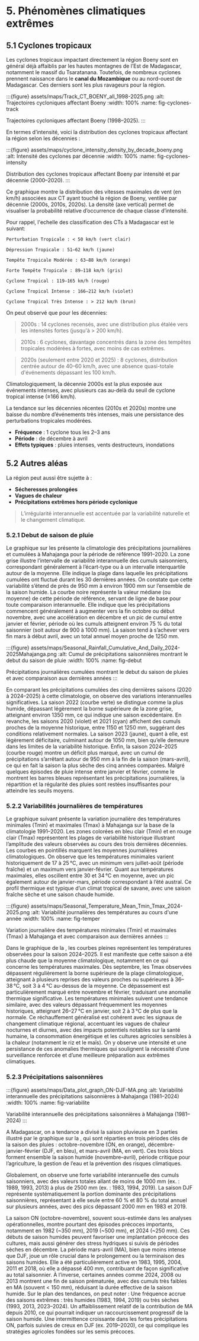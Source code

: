 # 5. Phénomènes climatiques extrêmes

## 5.1 Cyclones tropicaux

Les cyclones tropicaux impactant directement la région Boeny sont en général déjà affaiblis par les hautes montagnes de l’Est de Madagascar, notamment le massif du Tsaratanana. Toutefois, de nombreux cyclones prennent naissance dans le **canal du Mozambique** ou au nord-ouest de Madagascar. Ces derniers sont les plus ravageurs pour la région.

:::{figure} assets/maps/Track_CT_BOENY_all_1998-2025.png
:alt: Trajectoires cycloniques affectant Boeny
:width: 100%
:name: fig-cyclones-track

Trajectoires cycloniques affectant Boeny (1998–2025).
:::

En termes d’intensité, voici la distribution des cyclones tropicaux affectant la région selon les décennies :

:::{figure} assets/maps/cyclone_intensity_density_by_decade_boeny.png
:alt: Intensité des cyclones par décennie
:width: 100%
:name: fig-cyclones-intensity

Distribution des cyclones tropicaux affectant Boeny par intensité et par décennie (2000–2020).
:::

Ce graphique montre la distribution des vitesses maximales de vent (en km/h) associées aux CT ayant touché la région de Boeny, ventilée par décennie (2000s, 2010s, 2020s). La densité (axe vertical) permet de visualiser la probabilité relative d’occurrence de chaque classe d’intensité.

Pour rappel, l'echelle des classification des CTs à Madagascar est le suivant:

    Perturbation Tropicale : < 50 km/h (vert clair)

    Dépression Tropicale : 51–62 km/h (jaune)

    Tempête Tropicale Modérée : 63–88 km/h (orange)

    Forte Tempête Tropicale : 89–118 km/h (gris)

    Cyclone Tropical : 119–165 km/h (rouge)

    Cyclone Tropical Intense : 166–212 km/h (violet)

    Cyclone Tropical Très Intense : > 212 km/h (brun)


On peut observé que pour les décennies:
> 2000s : 14 cyclones recensés, avec une distribution plus étalée vers les intensités fortes (jusqu'à > 200 km/h).

> 2010s : 6 cyclones, davantage concentrés dans la zone des tempêtes tropicales modérées à fortes, avec moins de cas extrêmes.

> 2020s (seulement entre 2020 et 2025) : 8 cyclones, distribution centrée autour de 40–60 km/h, avec une absence quasi-totale d'événements dépassant les 100 km/h.


Climatologiquement, la décennie 2000s est la plus exposée aux événements intenses, avec plusieurs cas au-delà du seuil de cyclone tropical intense (≥166 km/h).

La tendance sur les décennies récentes (2010s et 2020s) montre une baisse du nombre d’événements très intenses, mais une persistance des perturbations tropicales modérées.


- **Fréquence** : 1 cyclone tous les 2–3 ans  
- **Période** : de décembre à avril  
- **Effets typiques** : pluies intenses, vents destructeurs, inondations

## 5.2 Autres aléas

La région peut aussi être sujette à :

- **Sécheresses prolongées**
- **Vagues de chaleur**
- **Précipitations extrêmes hors période cyclonique**

> L’irrégularité interannuelle est accentuée par la variabilité naturelle et le changement climatique.

### 5.2.1 Debut de saison de pluie


Le graphique sur les [](fig-debut) présente la climatologie des précipitations journalières et cumulées à Mahajanga pour la période de référence 1991–2020. La zone grise illustre l’intervalle de variabilité interannuelle des cumuls saisonniers, correspondant généralement à l’écart-type ou à un intervalle interquartile autour de la moyenne. Elle indique la plage dans laquelle les précipitations cumulées ont fluctué durant les 30 dernières années. On constate que cette variabilité s’étend de près de 950 mm à environ 1900 mm sur l’ensemble de la saison humide. La courbe noire représente la valeur médiane (ou moyenne) de cette période de référence, servant de ligne de base pour toute comparaison interannuelle. Elle indique que les précipitations commencent généralement à augmenter vers la fin octobre ou début novembre, avec une accélération en décembre et un pic de cumul entre janvier et février, période où les cumuls atteignent environ 75 % du total saisonnier (soit autour de 900 à 1000 mm). La saison tend à s’achever vers fin mars à début avril, avec un total annuel moyen proche de 1250 mm.

:::{figure} assets/maps/Seasonal_Rainfall_Cumulative_And_Daily_2024-2025Mahajanga.png
:alt: Cumul de précipitations saisonnières montrant le debut du saison de pluie
:width: 100%
:name: fig-debut

Précipitations journalières cumulées montrant le debut du saison de pluies et avec comparaison aux dernières années
:::

En comparant les précipitations cumulées des cinq dernières saisons (2020 à 2024–2025) à cette climatologie, on observe des variations interannuelles significatives. La saison 2022 (courbe verte) se distingue comme la plus humide, dépassant légèrement la borne supérieure de la zone grise, atteignant environ 1350 mm, ce qui indique une saison excédentaire. En revanche, les saisons 2020 (violet) et 2021 (cyan) affichent des cumuls proches de la moyenne historique, entre 1150 et 1250 mm, suggérant des conditions relativement normales. La saison 2023 (jaune), quant à elle, est légèrement déficitaire, culminant autour de 1050 mm, bien qu’elle demeure dans les limites de la variabilité historique. Enfin, la saison 2024–2025 (courbe rouge) montre un déficit plus marqué, avec un cumul de précipitations s’arrêtant autour de 950 mm à la fin de la saison (mars-avril), ce qui en fait la saison la plus sèche des cinq années comparées. Malgré quelques épisodes de pluie intense entre janvier et février, comme le montrent les barres bleues représentant les précipitations journalières, la répartition et la régularité des pluies sont restées insuffisantes pour atteindre les seuils moyens.

### 5.2.2 Variabilités journalières de températures

Le graphique suivant présente la variation journalière des températures minimales (Tmin) et maximales (Tmax) à Mahajanga sur la base de la climatologie 1991–2020. Les zones colorées en bleu clair (Tmin) et en rouge clair (Tmax) représentent les plages de variabilité historique illustrant l’amplitude des valeurs observées au cours des trois dernières décennies. Les courbes en pointillés marquent les moyennes journalières climatologiques. On observe que les températures minimales varient historiquement de 17 à 25 °C, avec un minimum vers juillet-août (période fraîche) et un maximum vers janvier-février. Quant aux températures maximales, elles oscillent entre 30 et 34 °C en moyenne, avec un pic également autour de janvier-mars, période correspondant à l’été austral. Ce profil thermique est typique d’un climat tropical de savane, avec une saison fraîche sèche et une saison chaude humide.

:::{figure} assets/maps/Seasonal_Temperature_Mean_Tmin_Tmax_2024-2025.png
:alt: Variabilité journalières des températures au cours d'une année
:width: 100%
:name: fig-temper

Variation journalière des températures minimales (Tmin) et maximales (Tmax) à Mahajanga et avec comparaison aux dernières années
:::

Dans le graphique de la [](fig-temper), les courbes pleines représentent les températures observées pour la saison 2024–2025. Il est manifeste que cette saison a été plus chaude que la moyenne climatologique, notamment en ce qui concerne les températures maximales. Dès septembre, les Tmax observées dépassent régulièrement la borne supérieure de la plage climatologique, atteignant à plusieurs reprises des valeurs proches ou supérieures à 36–38 °C, soit 3 à 4 °C au-dessus de la moyenne. Ce dépassement est particulièrement marqué entre novembre et février, traduisant une anomalie thermique significative. Les températures minimales suivent une tendance similaire, avec des valeurs dépassant fréquemment les moyennes historiques, atteignant 26–27 °C en janvier, soit 2 à 3 °C de plus que la normale. Ce réchauffement généralisé est cohérent avec les signaux de changement climatique régional, accentuant les vagues de chaleur nocturnes et diurnes, avec des impacts potentiels notables sur la santé humaine, la consommation énergétique et les cultures agricoles sensibles à la chaleur (notamment le riz et le maïs). On y observe une intensité et une persistance de ces anomalies thermiques qui soulignent la nécessité d’une surveillance renforcée et d’une meilleure préparation aux extrêmes climatiques.

### 5.2.3 Précipitations saisonnières

:::{figure} assets/maps/Data_plot_graph_ON-DJF-MA.png
:alt: Variabilité interannuelle des précipitations saisonnières à Mahajanga (1981–2024)
:width: 100%
:name: fig-variabilite

Variabilité interannuelle des précipitations saisonnières à Mahajanga (1981–2024)
:::

A Madagascar, on a tendance a divisé la saison pluvieuse en 3 parties illustré par le graphique sur la [](fig-variabilite), qui sont réparties en trois périodes clés de la saison des pluies : octobre-novembre (ON, en orange), décembre-janvier-février (DJF, en bleu), et mars-avril (MA, en vert). Ces trois blocs forment ensemble la saison humide (novembre–avril), période critique pour l’agriculture, la gestion de l’eau et la prévention des risques climatiques.

Globalement, on observe une forte variabilité interannuelle des cumuls saisonniers, avec des valeurs totales allant de moins de 1000 mm (ex. : 1989, 1993, 2013) à plus de 2500 mm (ex. : 1983, 1994, 2019). La saison DJF représente systématiquement la portion dominante des précipitations saisonnières, représentant à elle seule entre 60 % et 80 % du total annuel sur plusieurs années, avec des pics dépassant 2000 mm en 1983 et 2019.

La saison ON (octobre-novembre), souvent sous-estimée dans les analyses opérationnelles, montre pourtant des épisodes précoces importants, notamment en 1982 (~350 mm), 2019 (~500 mm), et 2024 (~250 mm). Ces débuts de saison humides peuvent favoriser une implantation précoce des cultures, mais aussi générer des stress hydriques si suivis de périodes sèches en décembre.
La période mars-avril (MA), bien que moins intense que DJF, joue un rôle crucial dans le prolongement ou la terminaison des saisons humides. Elle a été particulièrement active en 1983, 1995, 2004, 2011 et 2018, où elle a dépassé 400 mm, contribuant de façon significative au total saisonnier. À l’inverse, certaines années comme 2024, 2008 ou 2013 montrent une fin de saison prématurée, avec des cumuls très faibles en MA (souvent < 150 mm), réduisant la durée effective de la saison humide.
Sur le plan des tendances, on peut noter :
Une fréquence accrue des saisons extrêmes : très humides (1983, 1994, 2019) ou très sèches (1993, 2013, 2023–2024).
Un affaiblissement relatif de la contribution de MA depuis 2010, ce qui pourrait indiquer un raccourcissement progressif de la saison humide.
Une intermittence croissante dans les fortes précipitations ON, parfois suivies de creux en DJF (ex. 2019–2020), ce qui complique les stratégies agricoles fondées sur les semis précoces.
